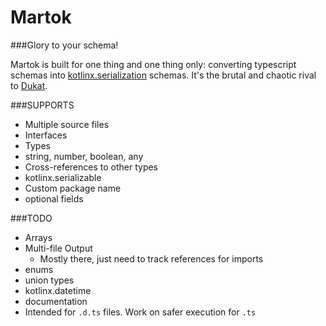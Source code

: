 Martok
==
###Glory to your schema!

Martok is built for one thing and one thing only: 
converting typescript schemas into 
[kotlinx.serialization](https://github.com/Kotlin/kotlinx.serialization) 
schemas. It's the brutal and chaotic rival to 
[Dukat](https://github.com/Kotlin/dukat).



###SUPPORTS
* Multiple source files
* Interfaces
* Types
* string, number, boolean, any
* Cross-references to other types
* kotlinx.serializable
* Custom package name
* optional fields

###TODO
* Arrays
* Multi-file Output
  * Mostly there, just need to track references for imports
* enums
* union types
* kotlinx.datetime
* documentation
* Intended for `.d.ts` files. Work on safer execution for `.ts` 
